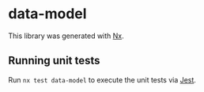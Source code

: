 # data-model

This library was generated with [Nx](https://nx.dev).


## Running unit tests

Run `nx test data-model` to execute the unit tests via [Jest](https://jestjs.io).


